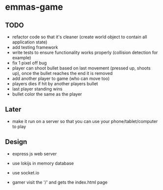 # emmas-game

## TODO

- refactor code so that it's cleaner (create world object to contain all application state)
- add testing framework
- write tests to ensure functionality works properly (collision detection for example)
- fix 1 pixel off bug
- player can shoot bullet based on last movement (pressed up, shoots up),
  once the bullet reaches the end it is removed
- add another player to game (who can move too)
- players dies if hit by another players bullet
- last player standing wins
- bullet color the same as the player

## Later

- make it run on a server so that you can use your phone/tablet/computer to play

## Design

- express js web server
- use lokijs in memory database
- use socket.io

- gamer visit the '/' and gets the index.html page
